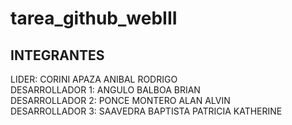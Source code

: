 # tarea_github_webIII
## INTEGRANTES
LIDER: CORINI APAZA ANIBAL RODRIGO
<br>
DESARROLLADOR 1: ANGULO BALBOA BRIAN
<br>
DESARROLLADOR 2: PONCE MONTERO ALAN ALVIN
<br>
DESARROLLADOR 3: SAAVEDRA BAPTISTA PATRICIA KATHERINE 
<br>
